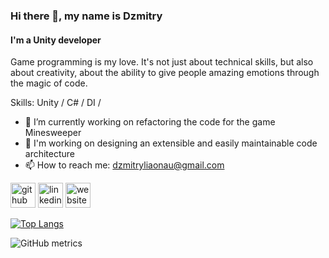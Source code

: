 ### Hi there 👋, my name is Dzmitry
#### I'm a Unity developer
Game programming is my love. It's not just about technical skills, but also about creativity, about the ability to give people amazing emotions through the magic of code.

Skills: Unity / C# / DI /

- 🔭 I’m currently working on refactoring the code for the game Minesweeper 
- 🌱 I'm working on designing an extensible and easily maintainable code architecture
- 📫 How to reach me: dzmitryliaonau@gmail.com 


[<img src='https://cdn.jsdelivr.net/npm/simple-icons@3.0.1/icons/github.svg' alt='github' height='40'>](https://github.com/Ljvon4ik)  [<img src='https://cdn.jsdelivr.net/npm/simple-icons@3.0.1/icons/linkedin.svg' alt='linkedin' height='40'>](https://www.linkedin.com/in/dzmitry-liaonau/)  [<img src='https://cdn.jsdelivr.net/npm/simple-icons@3.0.1/icons/icloud.svg' alt='website' height='40'>](https://ljvon4ik.github.io/index.html)  

[![Top Langs](https://github-readme-stats.vercel.app/api/top-langs/?username=Ljvon4ik)](https://github.com/anuraghazra/github-readme-stats)

![GitHub metrics](https://metrics.lecoq.io/Ljvon4ik)  
